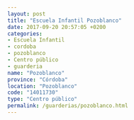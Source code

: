 ```yaml
---
layout: post
title: "Escuela Infantil Pozoblanco"
date: 2017-09-20 20:57:05 +0200
categories:
- Escuela Infantil
- cordoba
- pozoblanco
- Centro público
- guarderia
name: "Pozoblanco"
province: "Córdoba"
location: "Pozoblanco"
code: "14011730"
type: "Centro público"
permalink: /guarderias/pozoblanco.html
---
```

